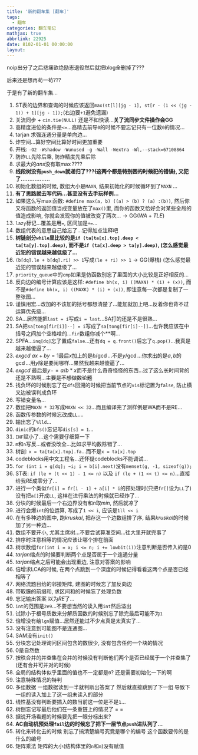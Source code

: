 ```yaml
---
title: '新的翻车集 [翻车]'
tags:
  - 翻车
categories: 翻车笔记
mathjax: true
abbrlink: 22925
date: 8102-01-01 00:00:00
layout:
---
```






noip出分了之后悲痛欲绝励志退役然后就把blog全删掉了???

后来还是想再苟一苟???

于是有了新的翻车集...

<!--more-->

1. ST表的边界和查询的时候应该返回`max(st[l][jg - 1], st[r - (1 << (jg - 1)) + 1][jg - 1]);`(右边要`+1`避免遗漏)
2. 关流同步 + `cin.tie(NULL)` 还是不如快读...**关了流同步文件操作会GG**
3. 高精度进位的条件是`<=`...高精去前导`0`的时候不要忘记只有一位数`0`的情况...
4. tarjan 求强连通分量是单向边...
5. 炸空间...算好空间比算好时间更加重要
6. 开栈: `-O2 -Wshadow -Wunused -g -Wall -Wextra -Wl,--stack=67108864`
7. 防炸`LL`先除后乘, 防炸精度先乘后除
8. 求最大的$ans$没有取$\max$????
9. **线段树没有`push_down`就递归了???~~(这两个都是特别困的时候犯的错误)~~, 又犯了.................**
10. 初始化数组的时候, 数组大小是`MAXN`, 结果初始化的时候循环到了`MAXN` ...
11. **有了思路就去写代码...甚至没有去手玩样例...**
12. 如果这么写$\max$函数: `#define max(a, b) ((a) > (b) ? (a) :(b))`, 然后你又将函数的返回值当成变量放在了`max()`里, 而你的函数又恰好会对某些全局的值造成影响, 你就会发现你的值被改变了两次...$\to \mathrm {GG}(WA+TLE)$
13. `lazy`标记...覆盖是用`=`, 区间加是`+=`...
14. 数组代表的意思自己给忘了...记得加点注释吧
15. **树链剖分`while`里比较的是`if (ta[ta[x].top].deep < ta[ta[y].top].deep)`, 而不是`if (ta[x].deep > ta[y].deep)`, (怎么感觉最近犯的错误越来越低级了...**
16. `(b[dq].le + b[dq].ri) >> 1`写成`(le + ri) >> 1`$\to \mathrm{GG}$(爆栈) (怎么感觉最近犯的错误越来越低级了...
17. `priority_queue`中的`cmp`如果是仿函数别忘了里面的大小比较是正好相反的...
18. 反向边的编号计算应该是这样: `#define bh(x, i) ((MAXN) * (i) + (x))`, 而不是`#define bh(x, i) ((MAXK) * (i) + (x))`, 即注意每一次都是复制了一整张图...
19. 谨慎用宏...改加的不该加的括号都想清楚了...能加就加上吧...反着你也背不过运算优先级...
20. SA...居然能把`last = i`写成`i = last`...SA打的还是不是很熟...
21. SA把`sa[tong[fir[i]]--] = i`写成了`sa[tong[fir[i]--]]`...也许我应该在中括号之间加个空格啥的...`fir`数组你减个\*\*啊...
22. SPFA...`inq[dq]`忘了置成`false`...还有`dq = q.front()`后忘了`q.pop()`...我真是越来越傻逼了...
23. $exgcd$ $ax + by = 1$最后$x$加上的是$b / \gcd$...不是$y / \gcd$...你求出的是$a, b$的$\gcd$...用$y$除是要闹哪样...果然我越来越傻逼了...
24. $exgcd$ 最后是$y -= a / b * x$而不是什么奇奇怪怪的东西...过了这么长时间背的还是不熟啊...~~主要是不想做数论题~~
25. 找负环的时候别忘了在`dfs`回溯的时候把当前节点的`vis`标记置为`false`, 防止横叉边被误判成负环
26. 写错变量名...
27. 数组把`MAXN * 32`写成`MAXN << 32`...而且编译完了测样例是WA而不是RE...
28. 函数传参数的时候忘改成`LL`....
29. 输出忘了`%lld`...
30. `dinic`的`bfs()`忘记写`dis[s] = 1`...
31. `INF`赋小了...这个需要仔细算一下
32. `m`和`n`写反...或者没改全...比如求平均数除错了...
33. 树剖: `x = ta[ta[x].top].fa`...而不是`x = ta[x].top`
34. codeblocks用中文工程名...还怀疑codeblocks不能调试...
35. `for (int i = g[dq]; ~i; i = b[i].next)`没有`memset(g, -1, sizeof(g));`
36. ST表: `if (le + (t << 1) - 1 <= n)` 以及 `if (le + (1 << t) <= n)`...直接给我$RE$成零分了...
37. 进行一个类似`fr[i] = fr[i - 1] + a[i] * i`的预处理时(只把`fr[]`设为`LL`了)没有把`a[]`开成`LL`, 这样在进行乘法的时候就已经炸了...
38. 分块的时候最后一个右边界没有和$n$取$min$, 然后就凉了
39. 进行会爆`int`的位运算, 写成了`1 << i`, 应该是`1ll << i`
40. 在有多种边的图中, 跑$kruskal$, 把存这一个边数组排了序, 结果$kruskal$的时候加了另一种边...
41. 数组不要开小, 尤其主席树...不要尝试算准空间...往大里开就完事了
42. 排序时注意相等的情况应该让哪个排在前面
43. 树状数组`for(int i = x; i <= n; i += lowbit(i))`注意判断是否传入的是$0$ 
44. $tarjan$缩点的时候要判断两个点是否属于一个连通分量
45. $tarjan$缩点之后可能会出现重边, 注意对答案的影响
46. 倍增求LCA的时候, 在两个点跳到一个深度的时候记得看看这两个点是否已经相等了
47. 网络流题目给的邻接矩阵, 建图的时候忘了加反向边
48. 带取膜的前缀和, 求区间和的时候忘了处理负数
49. 忘记输出答案 以为$RE$了...
50. `int`的范围是`2e9`...不要想当然的读入用`int`然后溢出
51. 试除小于根号质数来分解质因数的时候别忘了除完最后可能不为`1`
52. 倍增没有给`lgn`赋值...居然还能过不少点真是太真实了...
53. 没有注意到可能图不是连通图...
54. SAM没有`init()`
55. 分块忘记处理询问区间包含的数很少, 没有包含任何一个块的情况
56. $0$是自然数
57. 按秩合并的并查集在合并的时候没有判断他们两个是否已经属于一个并查集了 (还有合并可并对的时候)
58. 全局的结构体似乎里面的值也不一定都是`0`? 还是需要初始化一下的啊
59. 注意特殊情况的特判
60. 多组数据 一组数据读到一半就判断出答案了 然后就直接跳到了下一组 导致下一组的读入加上了这一组未读入的部分
61. 线性基没有判断要插入的数当前这一位是不是`1`...
62. 树刨忘记写最后他们在一条重链上的情况了 = =
63. 据说开场看题的时候要先把一眼分标出来? 
64. **AC自动机预处理`fail`边的时候忘了把下一层节点`push`进队列了...**
65. 转化来转化去的时候 别忘了搞清楚编号究竟是哪个的编号 这个函数要传的是什么的编号
66. 矩阵乘法 矩阵的大小(结构体里的`n`和`m`)没有赋值

